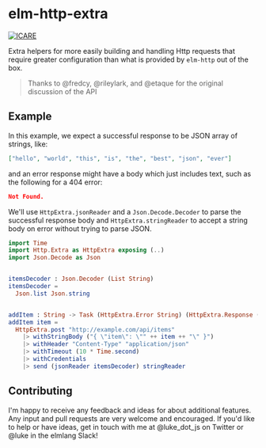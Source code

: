 # elm-http-extra

[![ICARE](https://icarebadge.com/ICARE-white.png)](https://icarebadge.com)

Extra helpers for more easily building and handling Http requests that require
greater configuration than what is provided by `elm-http` out of the box.


> Thanks to @fredcy, @rileylark, and @etaque for the original discussion of the
  API

## Example

In this example, we expect a successful response to be JSON array of strings,
like:

```json
["hello", "world", "this", "is", "the", "best", "json", "ever"]
```

and an error response might have a body which just includes text, such as the
following for a 404 error:

```json
Not Found.
```

We'll use `HttpExtra.jsonReader` and a `Json.Decode.Decoder` to parse the
successful response body and `HttpExtra.stringReader` to accept a string
body on error without trying to parse JSON.

```elm
import Time
import Http.Extra as HttpExtra exposing (..)
import Json.Decode as Json


itemsDecoder : Json.Decoder (List String)
itemsDecoder =
  Json.list Json.string


addItem : String -> Task (HttpExtra.Error String) (HttpExtra.Response (List String))
addItem item =
  HttpExtra.post "http://example.com/api/items"
    |> withStringBody ("{ \"item\": \"" ++ item ++ "\" }")
    |> withHeader "Content-Type" "application/json"
    |> withTimeout (10 * Time.second)
    |> withCredentials
    |> send (jsonReader itemsDecoder) stringReader
```

## Contributing

 I'm happy to receive any feedback and ideas for about additional features. Any
input and pull requests are very welcome and encouraged. If you'd like to help
or have ideas, get in touch with me at @luke_dot_js on Twitter or @luke in the
elmlang Slack!

